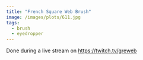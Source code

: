```yaml
---
title: "French Square Web Brush"
image: /images/plots/611.jpg
tags:
  - brush
  - eyedropper
---
```


Done during a live stream on https://twitch.tv/greweb
